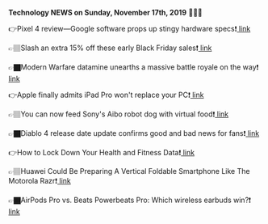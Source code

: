 <b>Technology NEWS on Sunday, November 17th, 2019</b> 📡📡📡 

👉Pixel 4 review—Google software props up stingy hardware specs❗️<a href='https://techblock.club/?p=968'> link</a>

👉🏽Slash an extra 15% off these early Black Friday sales❗️<a href='https://techblock.club/?p=970'> link</a>

👉🏿Modern Warfare datamine unearths a massive battle royale on the way❗️<a href='https://techblock.club/?p=972'> link</a>

👉Apple finally admits iPad Pro won't replace your PC❗️<a href='https://techblock.club/?p=974'> link</a>

👉🏽You can now feed Sony's Aibo robot dog with virtual food❗️<a href='https://techblock.club/?p=976'> link</a>

👉🏿Diablo 4 release date update confirms good and bad news for fans❗️<a href='https://techblock.club/?p=978'> link</a>

👉How to Lock Down Your Health and Fitness Data❗️<a href='https://techblock.club/?p=980'> link</a>

👉🏽Huawei Could Be Preparing A Vertical Foldable Smartphone Like The Motorola Razr❗️<a href='https://techblock.club/?p=982'> link</a>

👉🏿AirPods Pro vs. Beats Powerbeats Pro: Which wireless earbuds win?❗️<a href='https://techblock.club/?p=984'> link</a>

